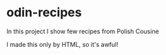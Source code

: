# odin-recipes
In this project I show few recipes from Polish Cousine

I made this only by HTML, so it's awful!